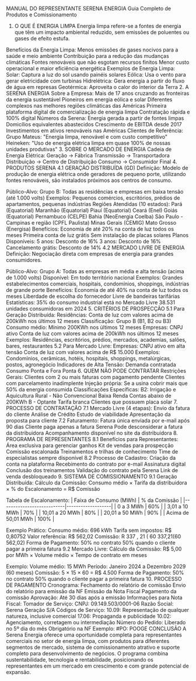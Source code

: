 MANUAL DO REPRESENTANTE SERENA ENERGIA
Guia Completo de Produtos e Comissionamento
1. O QUE É ENERGIA LIMPA
Energia limpa refere-se a fontes de energia que têm um impacto ambiental reduzido, sem emissões de poluentes ou gases de efeito estufa.

Benefícios da Energia Limpa:
Menos emissões de gases nocivos para a saúde e meio ambiente
Contribuição para a redução das mudanças climáticas
Fontes renováveis que não esgotam recursos finitos
Menor custo operacional e maior eficiência energética
Exemplos de Energia Limpa:
Solar: Captura a luz do sol usando painéis solares
Eólica: Usa o vento para gerar eletricidade com turbinas
Hidrelétrica: Gera energia a partir do fluxo de água em represas
Geotérmica: Aproveita o calor do interior da Terra
2. A SERENA ENERGIA
Sobre a Empresa:
Mais de 17 anos cruzando as fronteiras da energia sustentável
Pioneiros em energia eólica e solar
Diferentes complexos nas melhores regiões climáticas das Américas
Primeira plataforma digital de comercialização de energia limpa
Contratação rápida e 100% digital
Números da Serena:
Energia gerada a partir de fontes limpas
Domicílios equivalentes abastecidos
Crescimento de EBITDA desde 2017
Investimentos em ativos renováveis nas Américas
Clientes de Referência:
Grupo Mateus: "Energia limpa, renovável e com custo competitivo"
Heineken: "Uso de energia elétrica limpa em quase 100% de nossas unidades produtivas"
3. SOBRE O MERCADO DE ENERGIA
Cadeia de Energia Elétrica:
Geração → Fábrica
Transmissão → Transportadora
Distribuição → Centro de Distribuição
Consumo → Consumidor Final
4. PRODUTOS SERENA
4.1 GERAÇÃO DISTRIBUÍDA (GD)
Definição: Modelo de produção de energia elétrica onde geradores de pequeno porte, utilizando fontes renováveis, são instalados próximos aos centros de consumo.

Público-Alvo:
Grupo B: Todas as residências e empresas em baixa tensão (até 1.000 volts)
Exemplos: Pequenos comércios, escritórios, prédios de apartamentos, pequenas indústrias
Regiões Atendidas (10 estados):
Pará (Equatorial)
Maranhão (Equatorial)
Piauí (Equatorial)
Ceará (Enel)
Goiás (Equatorial)
Pernambuco (CELPE)
Bahia (NeoEnergia Coelba)
São Paulo - Campinas e região (CPFL Paulista)
Minas Gerais (CEMIG)
Mato Grosso (Energisa)
Benefícios:
Economia de até 20% na conta de luz todos os meses
Primeira conta de luz grátis
Sem instalação de placas solares
Planos Disponíveis:
5 anos: Desconto de 16%
3 anos: Desconto de 16%
Cancelamento grátis: Desconto de 14%
4.2 MERCADO LIVRE DE ENERGIA
Definição: Negociação direta com empresas de energia para grandes consumidores.

Público-Alvo:
Grupo A: Todas as empresas em média e alta tensão (acima de 1.000 volts)
Disponível: Em todo território nacional
Exemplos: Grandes estabelecimentos comerciais, hospitais, condomínios, shoppings, indústrias de grande porte
Benefícios:
Economia de até 40% na conta de luz todos os meses
Liberdade de escolha do fornecedor
Livre de bandeiras tarifárias
Estatísticas:
35% do consumo industrial está no Mercado Livre
38.531 unidades consumidoras em 2024
5. CRITÉRIOS DE PROSPECÇÃO
5.1 Para Geração Distribuída:
Residências:
Conta de luz com valores acima de 200kWh nos últimos 12 meses
Classificação: Grupo B (B1, B2 ou B3)
Consumo médio: Mínimo 200KWh nos últimos 12 meses
Empresas:
CNPJ ativo
Conta de luz com valores acima de 200kWh nos últimos 12 meses
Exemplos: Residências, escritórios, prédios, mercados, academias, salões, bares, restaurantes
5.2 Para Mercado Livre:
Empresas:
CNPJ ativo em alta tensão
Conta de luz com valores acima de R$ 15.000
Exemplos: Condomínios, cerâmicas, hotéis, hospitais, shoppings, metalúrgicas, postos, agronegócio
Indicadores de Alta Tensão:
Demanda contratada
Consumo Ponta e Fora Ponta
6. QUEM NÃO PODE CONTRATAR
Restrições Gerais:
Clientes com 2 ou mais faturas com pagamento pendente
Clientes com parcelamento inadimplente
Injeção própria: Se a usina cobrir mais que 50% da energia consumida
Classificações Específicas:
B2: Irrigação e Aquicultura Rural - Não Convencional
Baixa Renda
Contas abaixo de 200KWh
B - Optante
Tarifa branca
Clientes que possuem placa solar
7. PROCESSO DE CONTRATAÇÃO
7.1 Mercado Livre (4 etapas):
Envio da fatura do cliente
Análise de Crédito
Estudo de viabilidade
Apresentação da proposta para cliente
7.2 Faturamento:
Fatura única enviada por e-mail após 90 dias
Cliente paga apenas a fatura Serena
Pode desconsiderar a fatura da distribuidora
Acompanhamento disponível no site da distribuidora
8. PROGRAMA DE REPRESENTANTES
8.1 Benefícios para Representantes:
Área exclusiva para gerenciar ganhos
Kit de vendas para prospecção
Comissão escalonada
Treinamentos e trilhas de conhecimento
Time de especialistas sempre disponível
8.2 Processo de Cadastro:
Criação da conta na plataforma
Recebimento do contrato por e-mail
Assinatura digital
Conclusão dos treinamentos
Validação do contrato pela Serena
Link de venda desbloqueado
9. SISTEMA DE COMISSIONAMENTO
9.1 Geração Distribuída:
Cálculo da Comissão:
Consumo médio × Tarifa da distribuidora × % do Escalonamento = R$ Comissão

Tabela de Escalonamento:
| Faixa de Consumo (MWh) | % da Comissão | |---------------------------|-------------------| | 0 a 3 MWh | 60% | | 3,01 a 10 MWh | 70% | | 10,01 a 20 MWh | 80% | | 20,01 a 50 MWh | 90% | | Acima de 50,01 MWh | 100% |

Exemplo Prático:
Consumo médio: 696 kWh
Tarifa sem impostos: R$ 0,80752
Valor referência: R$ 562,02
Comissão: R
337
,
21
(
60
337,21(60 562,02)
Forma de Pagamento:
50% no contrato
50% quando o cliente pagar a primeira fatura
9.2 Mercado Livre:
Cálculo da Comissão:
R$ 5,00 por MWh × Volume médio × Tempo de contrato em meses

Exemplo:
Volume médio: 15 MWh
Período: Janeiro 2024 a Dezembro 2029 (60 meses)
Comissão: 5 × 15 × 60 = R$ 4.500
Forma de Pagamento:
50% no contrato
50% quando o cliente pagar a primeira fatura
10. PROCESSO DE PAGAMENTO
Cronograma:
Fechamento do relatório de comissão
Envio do relatório para emissão da NF
Emissão da Nota Fiscal
Pagamento da comissão
Aprovação: Até 30 dias após a emissão
Informações para Nota Fiscal:
Tomador de Serviço:
CNPJ: 09.149.503/0001-06
Razão Social: Serena Geração S/A
Códigos de Serviço:
10.09: Representação de qualquer natureza, inclusive comercial
17.06: Propaganda e publicidade
10.02: Agenciamento, corretagem ou intermediação
Número do Pedido:
Liberado no 5º dia do mês
Obrigatório na NF
Exemplo: #PO: POOGE
CONCLUSÃO
A Serena Energia oferece uma oportunidade completa para representantes comerciais no setor de energia limpa, com produtos para diferentes segmentos de mercado, sistema de comissionamento atrativo e suporte completo para desenvolvimento de negócios. O programa combina sustentabilidade, tecnologia e rentabilidade, posicionando os representantes em um mercado em crescimento e com grande potencial de expansão.
